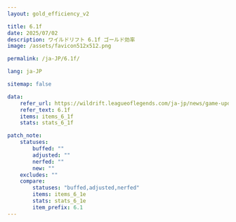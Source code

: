 ```yaml
---
layout: gold_efficiency_v2

title: 6.1f
date: 2025/07/02
description: ワイルドリフト 6.1f ゴールド効率
image: /assets/favicon512x512.png

permalink: /ja-JP/6.1f/

lang: ja-JP

sitemap: false

data:
    refer_url: https://wildrift.leagueoflegends.com/ja-jp/news/game-updates/wild-rift-patch-notes-6-1f/
    refer_text: 6.1f
    items: items_6_1f
    stats: stats_6_1f

patch_note:
    statuses:
        buffed: ""
        adjusted: ""
        nerfed: ""
        new: ""
    excludes: ""
    compare:
        statuses: "buffed,adjusted,nerfed"
        items: items_6_1e
        stats: stats_6_1e
        item_prefix: 6.1
---
```

